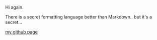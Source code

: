 Hi again.

There is a secret formatting language better than Markdown.. but it's a secret...

[my github page](https://warren231.github.io/cse15l-lab-reports/)
